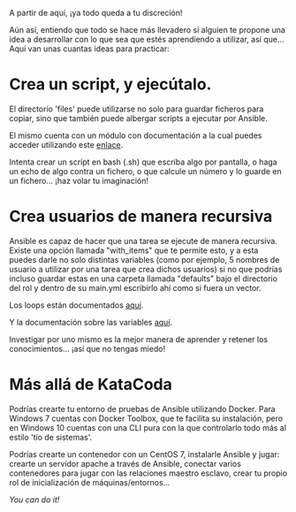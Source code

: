 A partir de aquí, ¡ya todo queda a tu discreción!

Aún así, entiendo que todo se hace más llevadero si alguien te propone una idea a desarrollar con lo que sea que estés aprendiendo a utilizar, así que... Aquí van unas cuantas ideas para practicar:

# Crea un script, y ejecútalo.
El directorio 'files' puede utilizarse no solo para guardar ficheros para copiar, sino que también puede albergar scripts a ejecutar por Ansible. 

El mismo cuenta con un módulo con documentación a la cual puedes acceder utilizando este [enlace](http://docs.ansible.com/ansible/latest/script_module.html). 

Intenta crear un script en bash (.sh) que escriba algo por pantalla, o haga un echo de algo contra un fichero, o que calcule un número y lo guarde en un fichero... ¡haz volar tu imaginación!


# Crea usuarios de manera recursiva
Ansible es capaz de hacer que una tarea se ejecute de manera recursiva. Existe una opción llamada "with_items" que te permite esto, y a esta puedes darle no solo distintas variables (como por ejemplo, 5 nombres de usuario a utilizar por una tarea que crea dichos usuarios) si no que podrías incluso guardar estas en una carpeta llamada "defaults" bajo el directorio del rol y dentro de su main.yml escribirlo ahí como si fuera un vector.

Los loops están documentados [aquí](http://docs.ansible.com/ansible/latest/playbooks_loops.html).

Y la documentación sobre las variables [aquí](http://docs.ansible.com/ansible/latest/playbooks_variables.html).

Investigar por uno mismo es la mejor manera de aprender y retener los conocimientos... ¡así que no tengas miedo!

# Más allá de KataCoda
Podrías crearte tu entorno de pruebas de Ansible utilizando Docker. Para Windows 7 cuentas con Docker Toolbox, que te facilita su instalación, pero en Windows 10 cuentas con una CLI pura con la que controlarlo todo más al estilo 'tío de sistemas'. 

Podrías crearte un contenedor con un CentOS 7, instalarle Ansible y jugar: crearte un servidor apache a través de Ansible, conectar varios contenedores para jugar con las relaciones maestro esclavo, crear tu propio rol de inicialización de máquinas/entornos... 

*You can do it!*